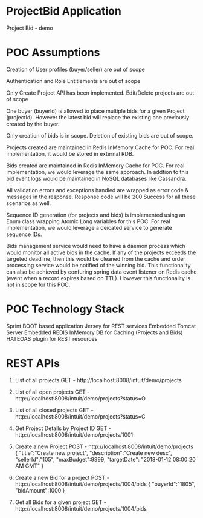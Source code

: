 # ProjectBid Application
Project Bid - demo

# POC Assumptions
 Creation of User profiles (buyer/seller) are out of scope
		
 Authentication and Role Entitlements are out of scope
		
 Only Create Project API has been implemented. Edit/Delete projects are out of scope
		
 One buyer (buyerId) is allowed to place multiple bids for a given Project (projectId). However the latest bid will replace the existing one previously created by the buyer.
		
Only creation of bids is in scope. Deletion of existing bids are out of scope.
		
Projects created are maintained in Redis InMemory Cache for POC. For real implementation, it would be stored in external RDB.
		
Bids created are maintained in Redis InMemory Cache for POC. For real implementation, we would leverage the same approach. In addtion      to this bid event logs would be maintained in NoSQL databases like Cassandra.
		
All validation errors and exceptions handled are wrapped as error code & messages in the response. Response code will be 200 Success      for all these scenarios as well.
		
Sequence ID generation (for projects and bids) is implemented using an Enum class wrapping Atomic Long variables for this POC. For real     implementation, we would leverage a deicated service to generate sequence IDs.
		
Bids management service would need to have a daemon process which would monitor all active bids in the cache. If any of the projects       exceeds the targeted deadline, then this would be cleaned from the cache and order processing service would be notified of the winning     bid. This functionality can also be achieved by confuring spring data event listener on Redis cache (event when a record expires based     on TTL). However this functionality is not in scope for this POC.


# POC Technology Stack
Sprint BOOT based application
Jersey for REST services
Embedded Tomcat Server
Embedded REDIS InMemory DB for Caching (Projects and Bids)
HATEOAS plugin for REST resources


# REST APIs

1. List of all projects
GET - http://localhost:8008/intuit/demo/projects

2. List of all open projects
GET - http://localhost:8008/intuit/demo/projects?status=O

3. List of all closed projects
GET - http://localhost:8008/intuit/demo/projects?status=C

4. Get Project Details by Project ID
GET - http://localhost:8008/intuit/demo/projects/1001

5. Create a new Project
POST - http://localhost:8008/intuit/demo/projects
{
	"title":"Create new project",
	"description":"Create new desc",
	"sellerId":"105",
	"maxBudget":9999,
	"targetDate": "2018-01-12 08:00:20 AM GMT"
}

6. Create a new Bid for a project
POST - http://localhost:8008/intuit/demo/projects/1004/bids
{
	"buyerId":"1805",
	"bidAmount":1000
}	

7. Get all Bids for a given project
GET - http://localhost:8008/intuit/demo/projects/1004/bids
